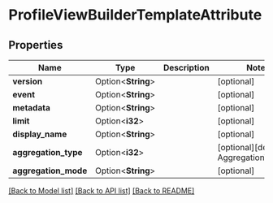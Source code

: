 # ProfileViewBuilderTemplateAttribute

## Properties

Name | Type | Description | Notes
------------ | ------------- | ------------- | -------------
**version** | Option<**String**> |  | [optional]
**event** | Option<**String**> |  | [optional]
**metadata** | Option<**String**> |  | [optional]
**limit** | Option<**i32**> |  | [optional]
**display_name** | Option<**String**> |  | [optional]
**aggregation_type** | Option<**i32**> |  | [optional][default to AggregationType__0]
**aggregation_mode** | Option<**String**> |  | [optional]

[[Back to Model list]](../README.md#documentation-for-models) [[Back to API list]](../README.md#documentation-for-api-endpoints) [[Back to README]](../README.md)


